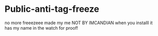 # Public-anti-tag-freeze
no more freeezeee
made my me NOT BY IMCANDIAN when you installl it has my name in the watch for proof!
